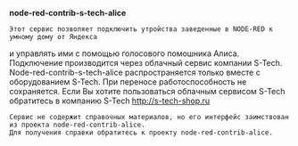 
**node-red-contrib-s-tech-alice**

    Этот сервис позволяет подключить утройства заведенные в NODE-RED к умному дому от Яндекса
и управлять ими с помощью голосового помошника Алиса. Подключение производится через облачный 
сервис компании S-Tech. Node-red-contrib-s-tech-alice распространяется только вместе 
с оборудованием S-Tech. При переносе работоспособность не сохраняется.
    Если Вы хотите пользоваться облачным сервисом S-Tech обратитесь в компанию S-Tech http://s-tech-shop.ru

    Сервис не содержит справочных материалов, но его интерфейс заимствован из проекта node-red-contrib-alice.
    Для получения справки обратитесь к проекту node-red-contrib-alice.

